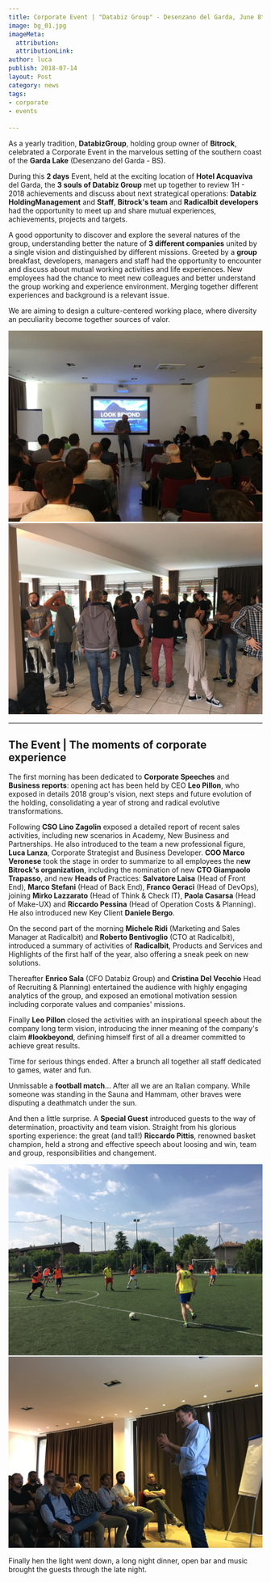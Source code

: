 ```yaml
---
title: Corporate Event | "Databiz Group" - Desenzano del Garda, June 8th, 2018
image: bg_01.jpg
imageMeta:
  attribution: 
  attributionLink: 
author: luca
publish: 2018-07-14
layout: Post
category: news
tags:
- corporate
- events

---
```

As a yearly tradition, **DatabizGroup**, holding group owner of **Bitrock**, celebrated a Corporate Event in the marvelous setting of the southern coast of the **Garda Lake** (Desenzano del Garda - BS). <!-- more -->

During this **2 days** Event, held at the exciting location of **Hotel Acquaviva** del Garda, the **3 souls of Databiz Group** met up together to review 1H - 2018 achievements and discuss about next strategical operations: **Databiz HoldingManagement** and **Staff**, **Bitrock's team** and **Radicalbit developers** had the opportunity to meet up and share mutual experiences, achievements, projects and targets.

A good opportunity to discover and explore the several natures of the group, understanding better the nature of **3 different companies** united by a single vision and distinguished by different missions. Greeted by a **group** breakfast, developers, managers and staff had the opportunity to encounter and discuss about mutual working activities and life experiences. New employees had the chance to meet new colleagues and better understand the group working and experience environment. Merging together different experiences and background is a relevant issue.

We are aiming to design a culture-centered working place, where diversity an peculiarity become together sources of valor.

![./event-1.jpg](./event-1.jpg)
![./event-2.jpg](./event-2.jpg)

---

## The Event | The moments of corporate experience

The first morning has been dedicated to **Corporate Speeches** and **Business reports**: opening act has been held by CEO **Leo Pillon**, who exposed in details 2018 group's vision, next steps and future evolution of the holding, consolidating a year of strong and radical evolutive transformations.

Following **CSO Lino Zagolin** exposed a detailed report of recent sales activities, including new scenarios in Academy, New Business and Partnerships. He also introduced to the team a new professional figure, **Luca Lanza**, Corporate Strategist and Business Developer. **COO Marco Veronese** took the stage in order to summarize to all employees the n**ew Bitrock's organization**, including the nomination of new **CTO Giampaolo Trapasso**, and new **Heads of** Practices: **Salvatore Laisa** (Head of Front End), **Marco Stefani** (Head of Back End), **Franco Geraci** (Head of DevOps), joining **Mirko Lazzarato** (Head of Think & Check IT), **Paola Casarsa** (Head of Make-UX) and **Riccardo Pessina** (Head of Operation Costs & Planning). He also introduced new Key Client **Daniele Bergo**.

On the second part of the morning **Michele Ridi** (Marketing and Sales Manager at Radicalbit) and **Roberto Bentivoglio** (CTO at Radicalbit), introduced a summary of activities of **Radicalbit**, Products and Services and Highlights of the first half of the year, also offering a sneak peek on new solutions.

Thereafter **Enrico Sala** (CFO Databiz Group) and **Cristina Del Vecchio** Head of Recruiting & Planning) entertained the audience with highly engaging analytics of the group, and exposed an emotional motivation session including corporate values and companies' missions.

Finally **Leo Pillon** closed the activities with an inspirational speech about the company long term vision, introducing the inner meaning of the company's claim **#lookbeyond**, defining himself first of all a dreamer committed to achieve great results.

Time for serious things ended. After a brunch all together all staff dedicated to games, water and fun.

Unmissable a **football match**... After all we are an Italian company. While someone was standing in the Sauna and Hammam, other braves were disputing a deathmatch under the sun.

And then a little surprise. A **Special Guest** introduced guests to the way of determination, proactivity and team vision. Straight from his glorious sporting experience: the great (and tall!) **Riccardo Pittis**, renowned basket champion, held a strong and effective speech about loosing and win, team and group, responsibilities and changement.

![./event-3.jpg](./event-3.jpg)
![./event-4.jpg](./event-4.jpg)

Finally hen the light went down, a long night dinner, open bar and music brought the guests through the late night.
